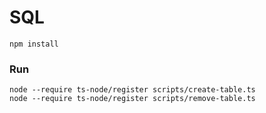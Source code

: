 # SQL


```
npm install
```

### Run
```
node --require ts-node/register scripts/create-table.ts
node --require ts-node/register scripts/remove-table.ts
```

